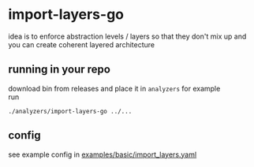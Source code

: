 # import-layers-go

idea is to enforce abstraction levels / layers so that they don't mix up and you can create coherent layered architecture


## running in your repo

download bin from releases and place it in `analyzers` for example  
run

    ./analyzers/import-layers-go ../...

## config

see example config in [examples/basic/import_layers.yaml ](https://github.com/gennadyterekhov/import-layers-go/blob/main/examples/basic/import_layers.yaml)